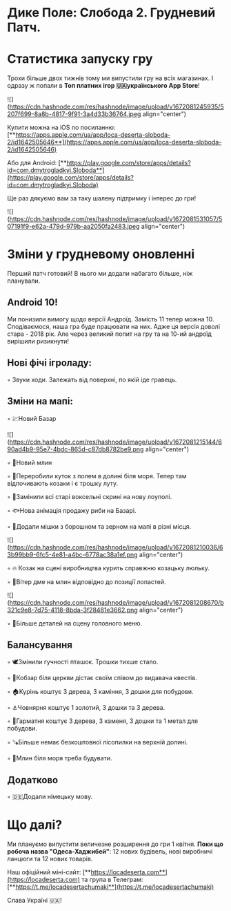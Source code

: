 # Дике Поле: Слобода 2. Грудневий Патч.

# Статистика запуску гру

Трохи більше двох тижнів тому ми випустили гру на всіх магазинах. І одразу ж попали в **Топ платних ігор 🇺🇦українського App Store**!

![](https://cdn.hashnode.com/res/hashnode/image/upload/v1672081245935/5207f699-8a8b-4817-9f91-3a4d33b36764.jpeg align="center")

Купити можна на iOS по посиланню: [**https://apps.apple.com/ua/app/loca-deserta-sloboda-2/id1642505646**](https://apps.apple.com/ua/app/loca-deserta-sloboda-2/id1642505646)

Або для Android: [**https://play.google.com/store/apps/details?id=com.dmytrogladkyi.Sloboda**](https://play.google.com/store/apps/details?id=com.dmytrogladkyi.Sloboda)

Ще раз дякуємо вам за таку шалену підтримку і інтерес до гри!

![](https://cdn.hashnode.com/res/hashnode/image/upload/v1672081531057/507191f9-e62a-479d-979b-aa2050fa2483.jpeg align="center")

# Зміни у грудневому оновленні

Перший патч готовий! В нього ми додали набагато більше, ніж планували.

## Android 10!

Ми понизили вимогу щодо версії Андроїд. Замість 11 тепер можна 10. Сподіваємося, наша гра буде працювати на них. Адже ця версія доволі стара - 2018 рік. Але через великий попит на гру та на 10-ий андроїд вирішили ризикнути!

## **Нові фічі ігроладу:**

◦ Звуки ходи. Залежать від поверхні, по якій іде гравець.

## **Зміни на мапі:**

◦ 💹Новий Базар

![](https://cdn.hashnode.com/res/hashnode/image/upload/v1672081215144/690ad4b9-95e7-4bdc-865d-c87db8782be9.png align="center")

◦ 🎡Новий млин

◦ 🌊Переробили куток з полем в долині біля моря. Тепер там відпочивають козаки і є трошку луту.

◦ 🎁Замінили всі старі воксельні скрині на нову лоуполі.

◦ 🐟Нова анімація продажу риби на Базарі.

◦ 👝Додали мішки з борошном та зерном на мапі в різні місця.

![](https://cdn.hashnode.com/res/hashnode/image/upload/v1672081210036/63b99bb9-6fc5-4e81-a4bc-6778ac38a1ef.png align="center")

◦ 🔥 Козак на сцені виробництва курить справжню козацьку люльку.

◦ 💨Вітер дме на млин відповідно до позиції лопастей.

![](https://cdn.hashnode.com/res/hashnode/image/upload/v1672081208670/b321c9e8-7d75-4118-8bda-3f28481e3662.png align="center")

◦ 🏉Більше деталей на сцену головного меню.

## **Балансування**

◦ 🕊️Змінили гучності пташок. Трошки тихше стало.

◦ 🎤Кобзар біля церкви дістає своїм співом до видавача квестів.

◦ 🏠Курінь коштує 3 дерева, 3 каміння, 3 дошки для побудови.

◦ ⚓️Човнярня коштує 1 золотий, 3 дошки та 3 дерева.

◦ 🔫Гарматня коштує 3 дерева, 3 каменя, 3 дошки та 1 метал для побудови.

◦ 🪚Більше немає безкоштовної лісопилки на верхній долині.

◦ 🛞Млин біля моря треба будувати.

## **Додатково**

◦ 🇩🇪Додали німецьку мову.

# **Що далі?**

Ми плануємо випустити величезне розширення до гри 1 квітня. **Поки що робоча назва "Одеса-Хаджибей"**: 12 нових будівель, нові виробничі ланцюги та 12 нових товарів.

Наш офіційний міні-сайт: [**https://locadeserta.com**](https://locadeserta.com) та група в Телеграм: [**https://t.me/locadesertachumaki**](https://t.me/locadesertachumaki)

Слава Україні 🇺🇦!